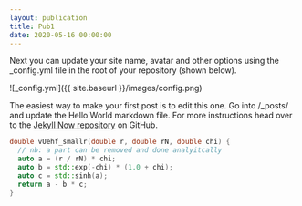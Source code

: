 ```yaml
---
layout: publication
title: Pub1
date: 2020-05-16 00:00:00
---
```


Next you can update your site name, avatar and other options using the _config.yml file in the root of your repository (shown below).

![_config.yml]({{ site.baseurl }}/images/config.png)

The easiest way to make your first post is to edit this one. Go into /_posts/ and update the Hello World markdown file. For more instructions head over to the [Jekyll Now repository](https://github.com/barryclark/jekyll-now) on GitHub.

```cpp
double vUehf_smallr(double r, double rN, double chi) {
  // nb: a part can be removed and done analyitcally
  auto a = (r / rN) * chi;
  auto b = std::exp(-chi) * (1.0 + chi);
  auto c = std::sinh(a);
  return a - b * c;
}
```
